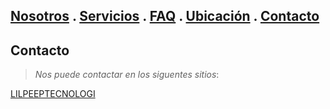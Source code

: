 ## [Nosotros](./nosotros.md) . [Servicios](./servicios.md) . [FAQ](FAQ.md) . [Ubicación](ubicacion.md) . [Contacto](./contacto.md)

## Contacto
> _Nos puede contactar en los siguentes  sitios_:

[LILPEEPTECNOLOGI](taniaberenicesabinoc20.ce32@gmail.com)
